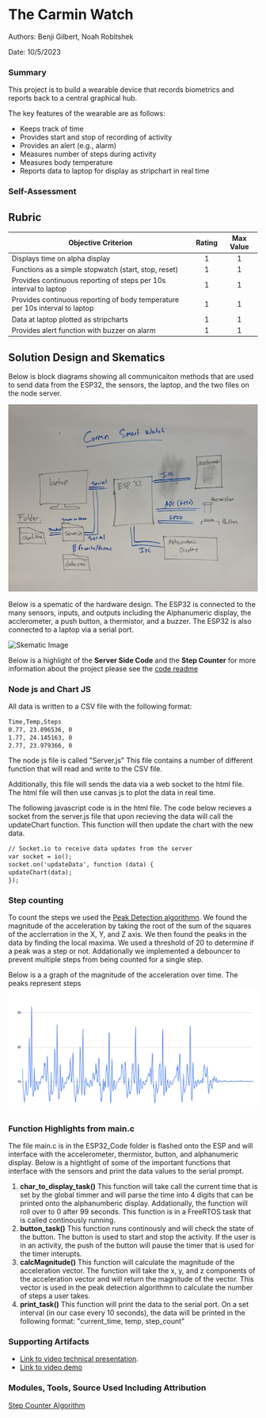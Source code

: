 # The Carmin Watch

Authors: Benji Gilbert, Noah Robitshek

Date: 10/5/2023

### Summary
This project is to build a wearable device that records biometrics and reports back to a central graphical hub.

The key features of the wearable are as follows:

- Keeps track of time
- Provides start and stop of recording of activity
- Provides an alert (e.g., alarm)
- Measures number of steps during activity
- Measures body temperature
- Reports data to laptop for display as stripchart in real time

### Self-Assessment 

## Rubric

| Objective Criterion | Rating | Max Value  | 
|---------------------------------------------|:-----------:|:---------:|
| Displays time on alpha display | 1 |  1     | 
| Functions as a simple stopwatch (start, stop, reset) | 1 |  1     | |
| Provides continuous reporting of steps per 10s interval to laptop | 1 |  1     | 
| Provides continuous reporting of body temperature per 10s interval to laptop | 1 |  1     | 
| Data at laptop plotted as stripcharts | 1 |  1     | 
| Provides alert function with buzzer on alarm | 1 |  1     | 



## Solution Design and Skematics
Below is block diagrams showing all communicaiton methods that are used to send data from the ESP32, the sensors, the laptop, and the two files  on the node server. 

![Skematic Image](./images/blockDiagram.jpg)


Below is a spematic of the hardware design. The ESP32 is connected to the many sensors, inputs, and outputs including the Alphanumeric display, the acclerometer, a push button, a thermistor, and a buzzer. The ESP32 is also connected to a laptop via a serial port. 

![Skematic Image](./images/ESP32.png)


Below is a highlight of the **Server Side Code** and the **Step Counter** for more information about the project please see the [code readme](./code/README.md)


### Node js and Chart JS
All data is written to a CSV file with the following format:
```
Time,Temp,Steps
0.77, 23.896536, 0
1.77, 24.145163, 0
2.77, 23.979366, 0
```
The node js file is called "Server.js" This file contains a number of different function that will read and write to the CSV file. 

Additionally, this file will sends the data via a web socket to the html file. The html file will then use canvas js to plot the data in real time.

The following javascript code is in the html file. The code below recieves a socket from the server.js file that upon recieving the data will call the updateChart function. This function will then update the chart with the new data.
```
// Socket.io to receive data updates from the server
var socket = io();
socket.on('updateData', function (data) {
updateChart(data);
});
```



### Step counting
To count the steps we used the [Peak Detection algorithmn](https://saturncloud.io/blog/are-there-any-wellknown-algorithms-to-count-steps-based-on-the-accelerometer/#:~:text=1.,accelerometer%20data%20to%20detect%20steps.). We found the magnitude of the acceleration by taking the root of the sum of the squares of the acclerration in the X, Y, and Z axis. We then found the peaks in the data by finding the local maxima. We used a threshold of 20 to determine if a peak was a step or not. Addationally we implemented a debouncer to prevent multiple steps from being counted for a single step.

Below is a a graph of the magnitude of the acceleration over time. The peaks represent steps
![hello](./images/AccData.png)


### Function Highlights from main.c
The file main.c is in the ESP32_Code folder is flashed onto the ESP and will interface with the accelerometer, thermistor, button, and alphanumeric display. Below is a hightlight of some of the important functions that interface with the sensors and print the data values to the serial prompt. 

1. **char_to_display_task()** This function will take call the current time that is set by the global timmer and will parse the time into 4 digits that can be printed onto the alphanumberic display. Addationally, the function will roll over to 0 after 99 seconds. This function is in a FreeRTOS task that is called continously running.
2. **button_task()** This function runs continously and will check the state of the button. The button is used to start and stop the activity. If the user is in an activity, the push of the button will pause the timer that is used for the timer interupts. 
3. **calcMagnitude()** This function will calculate the magnitude of the acceleration vector. The function will take the x, y, and z components of the acceleration vector and will return the magnitude of the vector. This vector is used in the peak detection algorithmn to calculate the number of steps a user takes.
4. **print_task()** This function will print the data to the serial port. On a set interval (in our case every 10 seconds), the data will be printed in the following format: "current_time, temp, step_count" 

<!-- ### Sketches/Diagrams -->

### Supporting Artifacts
- [Link to video technical presentation](https://drive.google.com/file/d/1ERCD2oMkIhZVGaLaNPalutlR1fPXqUc7/view?usp=sharing).
- [Link to video demo](https://drive.google.com/file/d/1qolVzl7hNmvBFcL3OL9UBY5b4C22Pprh/view?usp=sharing)


### Modules, Tools, Source Used Including Attribution
[Step Counter Algorithm](https://saturncloud.io/blog/are-there-any-wellknown-algorithms-to-count-steps-based-on-the-accelerometer/#:~:text=1.,accelerometer%20data%20to%20detect%20steps.)



